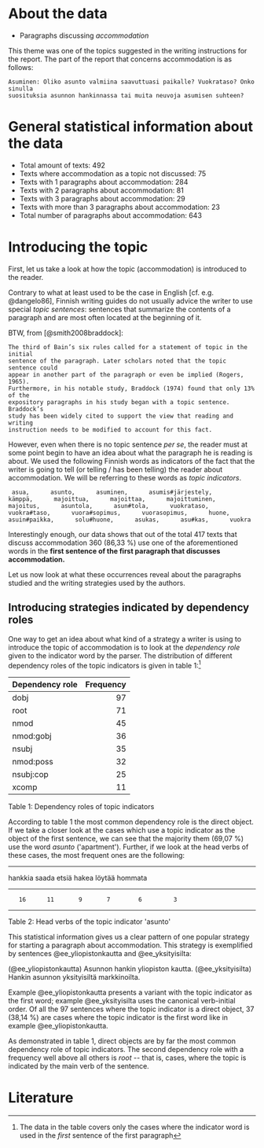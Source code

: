 


About the data
==============

* Paragraphs discussing *accommodation*

This theme was one of the topics suggested in the writing instructions for
the report. The part of the report that concerns accommodation is as follows:

    Asuminen: Oliko asunto valmiina saavuttuasi paikalle? Vuokrataso? Onko sinulla
    suosituksia asunnon hankinnassa tai muita neuvoja asumisen suhteen?


General statistical information about the data
==================================

* Total amount of texts: 492
* Texts where accommodation as a topic not discussed: 75
* Texts with 1 paragraphs about accommodation: 284
* Texts with 2 paragraphs about accommodation: 81
* Texts with 3 paragraphs about accommodation: 29
* Texts with more than 3 paragraphs about accommodation: 23
* Total number of paragraphs about accommodation: 643


Introducing the topic
=====================

First, let us take a look at how the topic (accommodation) is introduced to the
reader. 

Contrary to what at least used to be the case in English [cf. e.g. @dangelo86],
Finnish writing guides do not usually advice the writer to use special *topic
sentences*: sentences that summarize the contents of a paragraph and are most often
located at the beginning of it.

BTW, from [@smith2008braddock]:

    The third of Bain’s six rules called for a statement of topic in the initial
    sentence of the paragraph. Later scholars noted that the topic sentence could
    appear in another part of the paragraph or even be implied (Rogers, 1965).
    Furthermore, in his notable study, Braddock (1974) found that only 13% of the
    expository paragraphs in his study began with a topic sentence. Braddock’s
    study has been widely cited to support the view that reading and writing
    instruction needs to be modified to account for this fact.


However, even when there is no topic sentence *per se*, the reader must at some
point begin to have an idea about what the paragraph he is reading is about. We
used the following Finnish words as indicators of the fact that the writer is
going to tell (or telling / has been telling) the reader about accommodation. We 
will be referring to these words as *topic indicators*.



     asua,      asunto,      asuminen,      asumis#järjestely,      kämppä,      majoittua,      majoittaa,      majoittuminen,      majoitus,      asuntola,      asun#tola,      vuokrataso,      vuokra#taso,      vuora#sopimus,      vuorasopimus,      huone,      asuin#paikka,      solu#huone,      asukas,      asu#kas,      vuokra 


Interestingly enough, our data shows that out of the total 417
texts that discuss accommodation 360
(86,33 %)
use one of the aforementioned words in the **first sentence of the first paragraph that discusses 
accommodation.**


Let us now look at what these occurrences reveal about the paragraphs studied and the
writing strategies used by the authors.

Introducing strategies indicated by dependency roles
---------------------------------------------------

One way to get an idea about what kind of a strategy a writer is using to 
introduce the topic of accommodation is to look at the *dependency role*
given to the indicator word by the parser. The distribution of different dependency roles
of the topic indicators is given in table 1:[^distexpl]


|Dependency role | Frequency|
|:---------------|---------:|
|dobj            |        97|
|root            |        71|
|nmod            |        45|
|nmod:gobj       |        36|
|nsubj           |        35|
|nmod:poss       |        32|
|nsubj:cop       |        25|
|xcomp           |        11|

Table 1: Dependency roles of topic indicators 

[^distexpl]: The data in the table covers only the cases where the indicator
word is used in the *first* sentence of the first paragraph

According to table 1 the most common dependency role is
the direct object. If we take a closer look at the cases which use a topic
indicator as the object of the first sentence, we can see that the majority
them (69,07 %) use the word *asunto* ('apartment').
Further, if we look at the head verbs of these cases, the most frequent ones are 
the following:


----------------------------------------------------
  hankkia   saada   etsiä   hakea   löytää   hommata
--------- ------- ------- ------- -------- ---------
       16      11       9       7        6         3
----------------------------------------------------

Table 2: Head verbs of the topic indicator 'asunto' 

This statistical information gives us a clear pattern of one popular strategy for 
starting a paragraph about accommodation. This strategy is exemplified by sentences
@ee_yliopistonkautta and @ee_yksityisilta:

(@ee_yliopistonkautta) Asunnon hankin yliopiston kautta.
(@ee_yksityisilta) Hankin asunnon yksityisiltä markkinoilta.

Example @ee_yliopistonkautta presents a variant with the topic indicator as the
first word; example @ee_yksityisilta uses the canonical verb-initial order.
Of all the 97 sentences where the topic indicator is a direct object, 
37 (38,14 %) are cases where 
the topic indicator is the first word like in example @ee_yliopistonkautta. 

As demonstrated in table 1, direct objects are by far the most common
dependency role of topic indicators. The second dependency role with a
frequency well above all others is *root* -- that is, cases, where the topic is indicated
by the main verb of the sentence.

Literature
==========
